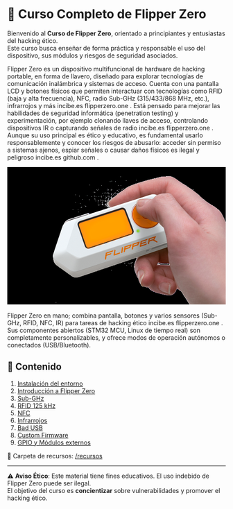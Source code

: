 # 📡 Curso Completo de Flipper Zero

Bienvenido al **Curso de Flipper Zero**, orientado a principiantes y entusiastas del hacking ético.  
Este curso busca enseñar de forma práctica y responsable el uso del dispositivo, sus módulos y riesgos de seguridad asociados.

Flipper Zero es un dispositivo multifuncional de hardware de hacking portable, en forma de llavero, diseñado para explorar tecnologías de comunicación inalámbrica y sistemas de acceso. Cuenta con una pantalla LCD y botones físicos que permiten interactuar con tecnologías como RFID (baja y alta frecuencia), NFC, radio Sub-GHz (315/433/868 MHz, etc.), infrarrojos y más
incibe.es
flipperzero.one
. Está pensado para mejorar las habilidades de seguridad informática (penetration testing) y experimentación, por ejemplo clonando llaves de acceso, controlando dispositivos IR o capturando señales de radio
incibe.es
flipperzero.one
. Aunque su uso principal es ético y educativo, es fundamental usarlo responsablemente y conocer los riesgos de abusarlo: acceder sin permiso a sistemas ajenos, espiar señales o causar daños físicos es ilegal y peligroso
incibe.es
github.com
.

![plot](https://github.com/speinador/Curso_Flipper_Zero/blob/main/img/5402ad6b-b6dc-4151-a754-87692329319d.png)

Flipper Zero en mano; combina pantalla, botones y varios sensores (Sub-GHz, RFID, NFC, IR) para tareas de hacking ético
incibe.es
flipperzero.one
. Sus componentes abiertos (STM32 MCU, Linux de tiempo real) son completamente personalizables, y ofrece modos de operación autónomos o conectados (USB/Bluetooth).

## 📂 Contenido

1. [Instalación del entorno](01_instalacion_entorno.md)
2. [Introducción a Flipper Zero](02_introduccion_flipper.md)
3. [Sub-GHz](03_subghz.md)
4. [RFID 125 kHz](04_rfid.md)
5. [NFC](05_nfc.md)
6. [Infrarrojos](06_infrarrojos.md)
7. [Bad USB](07_badusb.md)
8. [Custom Firmware](08_custom_firmware.md)
9. [GPIO y Módulos externos](09_gpio_modulos.md)

📁 Carpeta de recursos: [/recursos](recursos/)

---

⚠️ **Aviso Ético**: Este material tiene fines educativos. El uso indebido de Flipper Zero puede ser ilegal.  
El objetivo del curso es **concientizar** sobre vulnerabilidades y promover el hacking ético.
